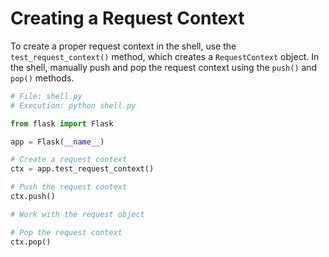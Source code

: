 # Creating a Request Context

To create a proper request context in the shell, use the `test_request_context()` method, which creates a `RequestContext` object. In the shell, manually push and pop the request context using the `push()` and `pop()` methods.

```python
# File: shell.py
# Execution: python shell.py

from flask import Flask

app = Flask(__name__)

# Create a request context
ctx = app.test_request_context()

# Push the request context
ctx.push()

# Work with the request object

# Pop the request context
ctx.pop()
```
